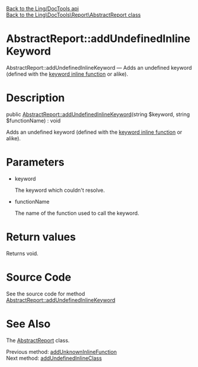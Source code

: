 [Back to the Ling/DocTools api](https://github.com/lingtalfi/DocTools/blob/master/doc/api/Ling/DocTools.md)<br>
[Back to the Ling\DocTools\Report\AbstractReport class](https://github.com/lingtalfi/DocTools/blob/master/doc/api/Ling/DocTools/Report/AbstractReport.md)


AbstractReport::addUndefinedInlineKeyword
================



AbstractReport::addUndefinedInlineKeyword — Adds an undefined keyword (defined with the [keyword inline function](https://github.com/lingtalfi/DocTools/blob/master/doc/pages/doctool-markup-language.md#inline-functions) or alike).




Description
================


public [AbstractReport::addUndefinedInlineKeyword](https://github.com/lingtalfi/DocTools/blob/master/doc/api/Ling/DocTools/Report/AbstractReport/addUndefinedInlineKeyword.md)(string $keyword, string $functionName) : void




Adds an undefined keyword (defined with the [keyword inline function](https://github.com/lingtalfi/DocTools/blob/master/doc/pages/doctool-markup-language.md#inline-functions) or alike).




Parameters
================


- keyword

    The keyword which couldn't resolve.

- functionName

    The name of the function used to call the keyword.


Return values
================

Returns void.








Source Code
===========
See the source code for method [AbstractReport::addUndefinedInlineKeyword](/blob/master/Report/AbstractReport.php#L373-L382)


See Also
================

The [AbstractReport](https://github.com/lingtalfi/DocTools/blob/master/doc/api/Ling/DocTools/Report/AbstractReport.md) class.

Previous method: [addUnknownInlineFunction](https://github.com/lingtalfi/DocTools/blob/master/doc/api/Ling/DocTools/Report/AbstractReport/addUnknownInlineFunction.md)<br>Next method: [addUndefinedInlineClass](https://github.com/lingtalfi/DocTools/blob/master/doc/api/Ling/DocTools/Report/AbstractReport/addUndefinedInlineClass.md)<br>

